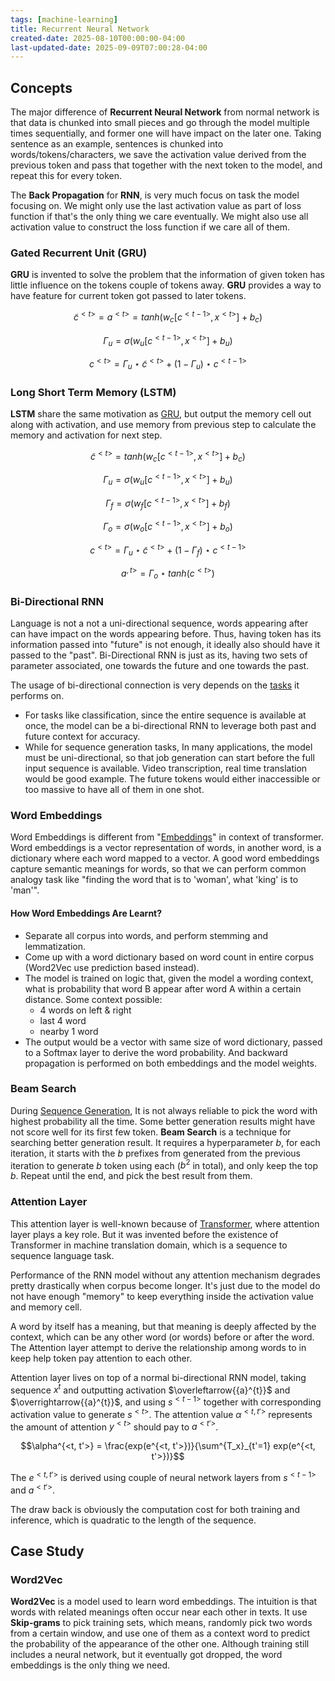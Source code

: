 ```yaml
---
tags: [machine-learning]
title: Recurrent Neural Network
created-date: 2025-08-10T00:00:00-04:00
last-updated-date: 2025-09-09T07:00:28-04:00
---
```


## Concepts

The major difference of **Recurrent Neural Network** from normal network is that data is chunked into small pieces and go through the model multiple times sequentially, and former one will have impact on the later one. Taking sentence as an example, sentences is chunked into words/tokens/characters, we save the activation value derived from the previous token and pass that together with the next token to the model, and repeat this for every token.

The **Back Propagation** for **RNN**, is very much focus on task the model focusing on. We might only use the last activation value as part of loss function if that's the only thing we care eventually. We might also use all activation value to construct the loss function if we care all of them.

### Gated Recurrent Unit (GRU)

**GRU** is invented to solve the problem that the information of given token has little influence on the tokens couple of tokens away. **GRU** provides a way to have feature for current token got passed to later tokens.

$$\tilde{c}^{<t>} = a^{<t>} = tanh(w_c[c^{<t-1>}, x^{<t>}] + b_c)$$

$$\Gamma_u = \sigma(w_u[c^{<t-1>}, x^{<t>}] + b_u)$$

$$c^{<t>} = \Gamma_u \star \tilde{c}^{<t>} + (1 - \Gamma_u) \star {c}^{<t-1>}$$

### Long Short Term Memory (LSTM)

**LSTM** share the same motivation as [GRU](#Gated%20Recurrent%20Unit%20(GRU)), but output the memory cell out along with activation, and use memory from previous step to calculate the memory and activation for next step.

$$\tilde{c}^{<t>} = tanh(w_c[c^{<t-1>}, x^{<t>}] + b_c)$$

$$\Gamma_u = \sigma(w_u[c^{<t-1>}, x^{<t>}] + b_u)$$

$$\Gamma_f = \sigma(w_f[c^{<t-1>}, x^{<t>}] + b_f)$$

$$\Gamma_o = \sigma(w_o[c^{<t-1>}, x^{<t>}] + b_o)$$

$$c^{<t>} = \Gamma_u \star \tilde{c}^{<t>} + (1 - \Gamma_f) \star {c}^{<t-1>}$$

$$a^{,t>} = \Gamma_o \star tanh(c^{<t>})$$

### Bi-Directional RNN

Language is not a not a uni-directional sequence, words appearing after can have impact on the words appearing before. Thus, having token has its information passed into "future" is not enough, it ideally also should have it passed to the "past". Bi-Directional RNN is just as its, having two sets of parameter associated, one towards the future and one towards the past.

The usage of bi-directional connection is very depends on the [tasks](note/by/developer/natural_language_processing.md#Language%20Tasks) it performs on.

- For tasks like classification, since the entire sequence is available at once, the model can be a bi-directional RNN to leverage both past and future context for accuracy.
- While for sequence generation tasks, In many applications, the model must be uni-directional, so that job generation can start before the full input sequence is available. Video transcription, real time translation would be good example. The future tokens would either inaccessible or too massive to have all of them in one shot.

### Word Embeddings

Word Embeddings is different from "[Embeddings](note/by/developer/transformer.md#Embeddings)" in context of transformer. Word embeddings is a vector representation of words, in another word, is a dictionary where each word mapped to a vector. A good word embeddings capture semantic meanings for words, so that we can perform common analogy task like "finding the word that is to 'woman', what 'king' is to 'man'".

#### How Word Embeddings Are Learnt?

- Separate all corpus into words, and perform stemming and lemmatization.
- Come up with a word dictionary based on word count in entire corpus (Word2Vec use prediction based instead).
- The model is trained on logic that, given the model a wording context, what is probability that word B appear after word A within a certain distance. Some context possible:
	- 4 words on left & right
	- last 4 word
	- nearby 1 word
- The output would be a vector with same size of word dictionary, passed to a Softmax layer to derive the word probability. And backward propagation is performed on both embeddings and the model weights.

### Beam Search

During [Sequence Generation](note/by/developer/natural_language_processing.md#Language%20Tasks), It is not always reliable to pick the word with highest probability all the time. Some better generation results might have not score well for its first few token. **Beam Search** is a technique for searching better generation result. It requires a hyperparameter $b$, for each iteration, it starts with the $b$ prefixes from generated from the previous iteration to generate $b$ token using each ($b^2$ in total), and only keep the top $b$. Repeat until the end, and pick the best result from them.

### Attention Layer

This attention layer is well-known because of [Transformer](note/by/developer/transformer.md), where attention layer plays a key role. But it was invented before the existence of Transformer in machine translation domain, which is a sequence to sequence language task.

Performance of the RNN model without any attention mechanism degrades pretty drastically when corpus become longer. It's just due to the model do not have enough "memory" to keep everything inside the activation value and memory cell.

A word by itself has a meaning, but that meaning is deeply affected by the context, which can be any other word (or words) before or after the word. The Attention layer attempt to derive the relationship among words to in keep help token pay attention to each other.

Attention layer lives on top of a normal bi-directional RNN model, taking sequence $x^{t}$ and outputting activation $\overleftarrow{{a}^{t}}$ and $\overrightarrow{{a}^{t}}$, and using $s^{<t-1>}$ together with corresponding activation value to generate $s^{<t>}$. The attention value $\alpha^{<t, t'>}$ represents the amount of attention $y^{<t>}$ should pay to $a^{<t'>}$.

$$\alpha^{<t, t'>} = \frac{exp(e^{<t, t'>})}{\sum^{T_x}_{t'=1} exp(e^{<t, t'>})}$$

The $e^{<t, t'>}$ is derived using couple of neural network layers from $s^{<t-1>}$ and $a^{<t'>}$.

The draw back is obviously the computation cost for both training and inference, which is quadratic to the length of the sequence.

## Case Study

### Word2Vec

**Word2Vec** is a model used to learn word embeddings. The intuition is that words with related meanings often occur near each other in texts. It use **Skip-grams** to pick training sets, which means, randomly pick two words from a certain window, and use one of them as a context word to predict the probability of the appearance of the other one. Although training still includes a neural network, but it eventually got dropped, the word embeddings is the only thing we need.